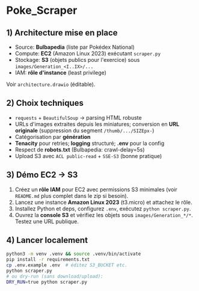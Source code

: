 # Poke_Scraper

## 1) Architecture mise en place
- Source: **Bulbapedia** (liste par Pokédex National)
- Compute: **EC2** (Amazon Linux 2023) exécutant `scraper.py`
- Stockage: **S3** (objets publics pour l'exercice) sous `images/Generation_<I..IX>/...`
- IAM: **rôle d'instance** (least privilege)

Voir `architecture.drawio` (éditable).

## 2) Choix techniques
- `requests` + `BeautifulSoup` → parsing HTML robuste
- URLs d'images extraites depuis les miniatures; conversion en **URL originale** (suppression du segment `/thumb/.../SIZEpx-`)
- Catégorisation par **génération**
- **Tenacity** pour retries; **logging** structuré; **.env** pour la config
- Respect de **robots.txt** (Bulbapedia: crawl-delay=5s)
- Upload S3 avec `ACL public-read` + `SSE-S3` (bonne pratique)

## 3) Démo EC2 → S3
1. Créez un **rôle IAM** pour EC2 avec permissions S3 minimales (voir `README.md` plus complet dans le zip si besoin).
2. Lancez une instance **Amazon Linux 2023** (t3.micro) et attachez le rôle.
3. Installez Python et deps, configurez `.env`, exécutez `python scraper.py`.
4. Ouvrez la **console S3** et vérifiez les objets sous `images/Generation_*/*`. Testez une URL publique.

## 4) Lancer localement
```bash
python3 -m venv .venv && source .venv/bin/activate
pip install -r requirements.txt
cp .env.example .env  # éditez S3_BUCKET etc.
python scraper.py
# ou dry-run (sans download/upload):
DRY_RUN=true python scraper.py
```
